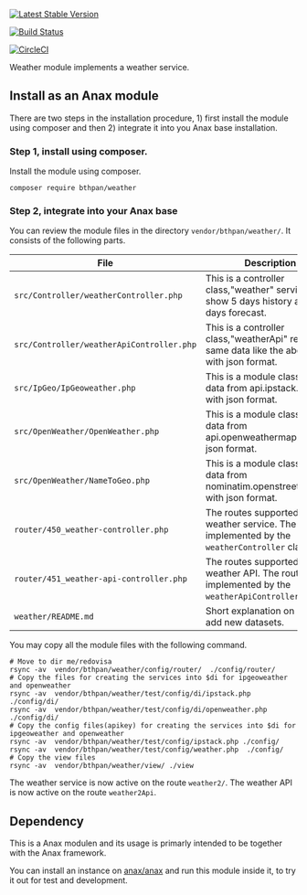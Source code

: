 [![Latest Stable Version](https://poser.pugx.org/bthpan/weather/v)](//packagist.org/packages/bthpan/weather)

[![Build Status](https://travis-ci.com/ejessyp/weather.svg?branch=main)](https://travis-ci.com/ejessyp/weather)

[![CircleCI](https://circleci.com/gh/canax/remserver.svg?style=shield)](https://circleci.com/gh/ejessyp/weather)

Weather module implements a weather service.

Install as an Anax module
------------------------------------

There are two steps in the installation procedure, 1) first install the module using composer and then 2) integrate it into you Anax base installation.



### Step 1, install using composer.

Install the module using composer.

```
composer require bthpan/weather
```

### Step 2, integrate into your Anax base

You can review the module files in the directory `vendor/bthpan/weather/`. It consists of the following parts.

| File | Description |
|------|-------------|
| `src/Controller/weatherController.php` | This is a controller class,"weather" service to show 5 days history and 7 days forecast. |
| `src/Controller/weatherApiController.php` |This is a controller class,"weatherApi" return the same data like the above but with json format. |
| `src/IpGeo/IpGeoweather.php` | This is a module class, return data from api.ipstack.com with json format. |
| `src/OpenWeather/OpenWeather.php` | This is a module class, return data from api.openweathermap.org with json format. |
| `src/OpenWeather/NameToGeo.php` | This is a module class, return data from nominatim.openstreetmap.org with json format. |
| `router/450_weather-controller.php` | The routes supported for the weather service. The route is implemented by the `weatherController` class. |
| `router/451_weather-api-controller.php` |The routes supported for the weather API. The route is implemented by the `weatherApiController` class. |
| `weather/README.md` | Short explanation on how to add new datasets. |

You may copy all the module files with the following command.

```
# Move to dir me/redovisa
rsync -av  vendor/bthpan/weather/config/router/  ./config/router/
# Copy the files for creating the services into $di for ipgeoweather and openweather
rsync -av  vendor/bthpan/weather/test/config/di/ipstack.php  ./config/di/
rsync -av  vendor/bthpan/weather/test/config/di/openweather.php  ./config/di/
# Copy the config files(apikey) for creating the services into $di for ipgeoweather and openweather
rsync -av  vendor/bthpan/weather/test/config/ipstack.php ./config/
rsync -av  vendor/bthpan/weather/test/config/weather.php  ./config/
# Copy the view files
rsync -av  vendor/bthpan/weather/view/ ./view
```

The weather service is now active on the route `weather2/`.
The weather API is now active on the route `weather2Api`.


Dependency
------------------

This is a Anax modulen and its usage is primarly intended to be together with the Anax framework.

You can install an instance on [anax/anax](https://github.com/canax/anax) and run this module inside it, to try it out for test and development.
